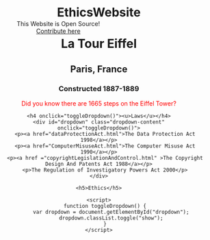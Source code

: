 # EthicsWebsite
<!DOCTYPE html>
<html lang="en">
<head>
    <meta charset="UTF-8">
    <meta name="viewport" content="width=device-width, initial-scale=1.0">
    <title>Eiffel Tower</title>
    <style>
        body {
            background: linear-gradient(0deg, #ffffff 0%, #f2d2a9 100%);
            background-image: url('https://wallpapers.com/images/hd/paris-aesthetic-yi5146ugao47ztms.jpg');
            background-size: cover;
            background-position: center;
            text-align: center;
            margin: 0;
            padding: 0;
        }
        .center {
            display: block;
            margin-left: auto;
            margin-right: auto;
        }
        .left {
            text-align: left;
            margin-left: 20px;
            width: 100%;
        }
        pRed {
            color: red;
        }
        .image-shadow {
            box-shadow: 5px 5px 18px 0px #f2d2a9, 5px 5px 10px 1px #000000;
        }
        .animate-image {
            animation: revealImage 2s ease-out forwards;
            clip-path: polygon(0 0, 100% 0, 100% 0, 0 0);
        }
        @keyframes revealImage {
            to {
                clip-path: polygon(0 0, 100% 0, 100% 100%, 0 100%);
            }
        }
        .topLeft {
            position: absolute;
            top: 50px;
            left: 50px;
            padding: 10px;
        }
        .dropdown-content {
            max-height: 0;
            overflow: hidden;
            transition: max-height 1s ease-out;
            text-align: left;
            margin: 20px auto;
            border: 1px solid #000;
            padding: 20px;
            background-color: rgba(255, 255, 255, 0.8);
            border-radius: 5px;
            width: 40%;
            max-width: 800px;border-radius: 5px;
        }
        .dropdown-content p {
            margin: 5px 0;
        }
        .show {
            max-height: 200px; /* Adjust as needed based on content */
        }
        h4 {
            cursor: pointer;
        }
    </style>
</head>
<body>
    <h1>La Tour Eiffel</h1>
    <h2>Paris, France</h2>
    <h3>Constructed 1887-1889</h3>
    <pRed>Did you know there are 1665 steps on the Eiffel Tower?</pRed>
    <p class="topLeft">This Website is Open Source! <br> <a href="https://github.com/SkellXC/EthicsWebsite"> Contribute here<a></p>

    <h4 onclick="toggleDropdown()"><u>Laws</u></h4>
    <div id="dropdown" class="dropdown-content" onclick="toggleDropdown()">
        <p><a href="dataProtectionAct.html">The Data Protection Act 1998</a></p>
        <p><a href="ComputerMisuseAct.html">The Computer Misuse Act 1990</a></p>
        <p><a href ="copyrightLegislationAndControl.html" >The Copyright Design And Patents Act 1988</a></p>
        <p>The Regulation of Investigatory Powers Act 2000</p>
    </div>

    <h5>Ethics</h5>

    <script>
        function toggleDropdown() {
            var dropdown = document.getElementById("dropdown");
            dropdown.classList.toggle("show");
        }
    </script>
</body>
</html>
